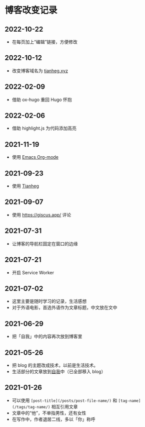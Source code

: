# 博客改变记录

## 2022-10-22

- 在每页加上“编辑”链接，方便修改

## 2022-10-12

- 改变博客域名为 [tianheg.xyz](https://tianheg.xyz)

## 2022-02-09

- 借助 ox-hugo 重回 Hugo 怀抱

## 2022-02-06

- 借助 highlight.js 为代码添加高亮

## 2021-11-19

- 使用 [Emacs Org-mode](https://github.com/dirtysalt/dirtysalt.github.io)

## 2021-09-23

- 使用 [Tianheg](https://github.com/tianheg/hugo-theme-tianheg)

## 2021-09-07

- 使用 <https://giscus.app/> 评论

## 2021-07-31

- 让博客的导航栏固定在窗口的边缘

## 2021-07-21

- 开启 Service Worker

## 2021-07-02

- 这里主要是随时学习的记录，生活感想
- 对于外语电影，首选外语作为文章标题，中文放在文中

## 2021-06-29

- 把「自我」中的内容再次放到博客里

## 2021-05-26

- 把 blog 的主题改成技术，以前是生活技术。
- 生活部分的文章放到[自我](https://self.yidajiabei.xyz/)中（已全部移入 blog）

## 2021-01-26

- 可以使用 `[post-title](/posts/post-file-name/)` 和 `[tag-name](/tags/tag-name/)` 相互引用文章
- 文章中的“他”，不单指男性，还有女性
- 在写作中，作者退居二线，多以「你」称呼

